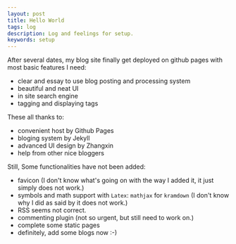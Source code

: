 ```yaml
---
layout: post
title: Hello World
tags: log
description: Log and feelings for setup.
keywords: setup
--- 
```


After several dates, my blog site finally get deployed on github pages with most basic features I need:

- clear and essay to use blog posting and processing system
- beautiful and neat UI
- in site search engine
- tagging and displaying tags
  

These all thanks to:

- convenient host by Github Pages
- bloging system by Jekyll
- advanced UI design by Zhangxin
- help from other nice bloggers

Still, Some functionalities have not been added:

- favicon (I don't know what's going on with the way I added it, it just simply does not work.)
- symbols and math support with `Latex`: `mathjax` for `kramdown` (I don't know why I did as said by it does not work.)
- RSS seems not correct.
- commenting plugin (not so urgent, but still need to work on.)
- complete some static pages
- definitely, add some blogs now :-)
